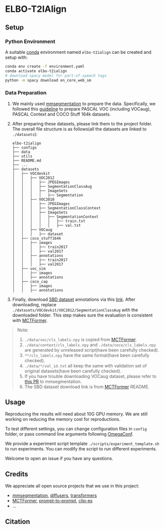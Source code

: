 # ELBO-T2IAlign

## Setup

### Python Environment

A suitable [conda](https://conda.io/) environment named `elbo-t2ialign` can be created and setup with:

```bash
conda env create -f environment.yaml
conda activate elbo-t2ialign
# download spacy model for part-of-speech tags
python -m spacy download en_core_web_sm
```

### Data Preparation

1. We mainly used [mmsegmentation](https://github.com/open-mmlab/mmsegmentation) to prepare the data. Specifically, we followed this [guideline](https://github.com/open-mmlab/mmsegmentation/blob/main/docs/en/user_guides/2_dataset_prepare.md) to prepare PASCAL VOC (including VOCaug), PASCAL Context and COCO Stuff 164k datasets.

2. After preparing these datasets, please link them to the project folder. The overall file structure is as follows(all the datasets are linked to `./datasets`):
    ```
    elbo-t2ialign
    ├── configs
    ├── data
    ├── utils
    ├── README.md
    ├── ...
    ├── datasets
    │   ├── VOCdevkit
    │   │   ├── VOC2012
    │   │   │   ├── JPEGImages
    │   │   │   ├── SegmentationClassAug
    │   │   │   ├── ImageSets
    │   │   │   │   ├── Segmentation
    │   │   ├── VOC2010
    │   │   │   ├── JPEGImages
    │   │   │   ├── SegmentationClassContext
    │   │   │   ├── ImageSets
    │   │   │   │   ├── SegmentationContext
    │   │   │   │   │   ├── train.txt
    │   │   │   │   │   ├── val.txt
    │   │   ├── VOCaug
    │   │   │   ├── dataset
    │   ├── coco_stuff164k
    │   │   ├── images
    │   │   │   ├── train2017
    │   │   │   ├── val2017
    │   │   ├── annotations
    │   │   │   ├── train2017
    │   │   │   ├── val2017
    │   ├── voc_sim
    │   │   ├── images
    │   │   ├── annotations
    │   ├── coco_cap
    │   │   ├── images
    │   │   ├── annotations
    ```

3. Finally, download [SBD dataset](https://ieeexplore.ieee.org/stamp/stamp.jsp?arnumber=6126343&casa_token=cOQGLW2KWqUAAAAA:Z-QHpQPf8Pnb07A75yBm2muYjqJwYUYPFbwwxMFHRcjRX0zl45kEGNqyTEPH7irB2QbabZbn&tag=1) annotations via this [link](https://www.dropbox.com/s/oeu149j8qtbs1x0/SegmentationClassAug.zip?dl=0). After downloading, replace `./datasets/VOCdevkit/VOC2012/SegmentationClassAug` with the downloaded folder. This step makes sure the evaluation is consistent with [MCTFormer](https://github.com/xulianuwa/MCTformer).

> Note:
> 1. `./data/voc/cls_labels.npy` is copied from [MCTFormer](https://github.com/xulianuwa/MCTformer).
> 2. `./data/context/cls_labels.npy` and `./data/coco/cls_labels.npy` are generated by unreleased script(have been carefully checked).
> 3. `**/cls_labels.npy` have the same format(have been carefully checked).
> 4. `./data/*/val_id.txt` all keep the same with validation set of original datasets(have been carefully checked).
> 5. If you have trouble downloading VOCaug dataset, please refer to [this PR](https://github.com/open-mmlab/mmsegmentation/pull/3654) to mmsegmentation.
> 6. The SBD dataset download link is from [MCTFormer](https://github.com/xulianuwa/MCTformer) README.

## Usage

Reproducing the results will need about 10G GPU memory. We are still working on reducing the memory cost for reproductions.

To test different settings, you can change configuration files in `config` folder, or pass command line arguments following [OmegaConf](https://omegaconf.readthedocs.io/en/2.3_branch/usage.html#usage).

We provide a experiment script template `./scripts/experiment_template.sh` to run experiments. You can modify the script to run different experiments.

Welcome to open an issue if you have any questions. 

## Credits

We appreciate all open source projects that we use in this project:

- [mmsegmentation](https://github.com/open-mmlab/mmsegmentation), [diffusers](https://github.com/huggingface/diffusers), [transformers](https://github.com/huggingface/transformers)
- [MCTFormer](https://github.com/xulianuwa/MCTformer), [prompt-to-prompt](https://github.com/google/prompt-to-prompt), [clip-es](https://github.com/linyq2117/CLIP-ES)
- ...

## Citation
```bibtex

```
